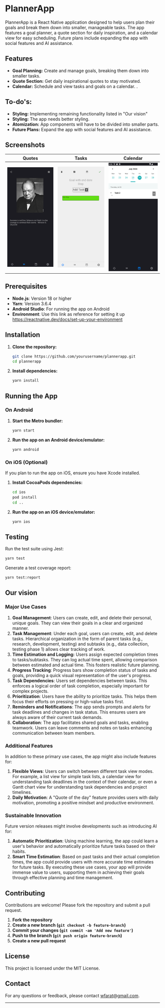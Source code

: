 
# PlannerApp

PlannerApp is a React Native application designed to help users plan their goals and break them down into smaller, manageable tasks. The app features a goal planner, a quote section for daily inspiration, and a calendar view for easy scheduling. Future plans include expanding the app with social features and AI assistance.

## Features

- **Goal Planning:** Create and manage goals, breaking them down into smaller tasks.
- **Quote Section:** Get daily inspirational quotes to stay motivated.
- **Calendar:** Schedule and view tasks and goals on a calendar.
.

## To-do's:
- **Styling:** Implementing remaining functionality listed in "Our vision"
- **Styling:** The app needs better styling.
- **Atomization:** App components will have to be divided into smaller parts.
- **Future Plans:** Expand the app with social features and AI assistance.

## Screenshots
| Quotes                                            | Tasks                                           | Calendar                                                |
|---------------------------------------------------|-------------------------------------------------|---------------------------------------------------------|
 | ![Quote Screen Screenshot](screenshots/quote.png) | ![Task Screen Screenshot](screenshots/task.png) | ![Calendar Screen Screenshot](screenshots/calendar.png) |

## Prerequisites

- **Node.js**: Version 18 or higher
- **Yarn**: Version 3.6.4
- **Android Studio**: For running the app on Android
- **Environment**: Use this link as reference for setting it up https://reactnative.dev/docs/set-up-your-environment
## Installation

1. **Clone the repository:**
   ```sh
   git clone https://github.com/yourusername/plannerapp.git
   cd plannerapp
   ```

2. **Install dependencies:**
   ```sh
   yarn install
   ```

## Running the App

### On Android

1. **Start the Metro bundler:**
   ```sh
   yarn start
   ```

2. **Run the app on an Android device/emulator:**
   ```sh
   yarn android
   ```

### On iOS (Optional)

If you plan to run the app on iOS, ensure you have Xcode installed.

1. **Install CocoaPods dependencies:**
   ```sh
   cd ios
   pod install
   cd ..
   ```

2. **Run the app on an iOS device/emulator:**
   ```sh
   yarn ios
   ```

## Testing

Run the test suite using Jest:
```sh
yarn test
```

Generate a test coverage report:
```sh
yarn test:report
```

## Our vision

### Major Use Cases
1. **Goal Management**: Users can create, edit, and delete their personal, unique goals. They can view their goals in a clear and organized manner.
2. **Task Management**: Under each goal, users can create, edit, and delete tasks. Hierarchical organization in the form of parent tasks (e.g., research, development, testing) and subtasks (e.g., data collection, testing phase 1) allows clear tracking of work.
3. **Time Estimation and Logging:** Users assign expected completion times to tasks/subtasks. They can log actual time spent, allowing comparison between estimated and actual time. This fosters realistic future planning.
4. **Progress Tracking**: Progress bars show completion status of tasks and goals, providing a quick visual representation of the user's progress.
5. **Task Dependencies**: Users set dependencies between tasks. This enforces a logical order of task completion, especially important for complex projects.
6. **Prioritization**: Users have the ability to prioritize tasks. This helps them focus their efforts on pressing or high-value tasks first.
7. **Reminders and Notifications**: The app sends prompts and alerts for task deadlines and changes in task status. This ensures users are always aware of their current task demands.
8. **Collaboration**: The app facilitates shared goals and tasks, enabling teamwork. Users can leave comments and notes on tasks enhancing communication between team members.
### Additional Features
In addition to these primary use cases, the app might also include features for:
1. **Flexible Views**: Users can switch between different task view modes. For example, a list view for simple task lists, a calendar view for understanding task deadlines in the context of their calendar, or even a Gantt chart view for understanding task dependencies and project timelines.
2. **Daily Motivation**: A "Quote of the day" feature provides users with daily motivation, promoting a positive mindset and productive environment.
### Sustainable Innovation
Future version releases might involve developments such as introducing AI for:
1. **Automatic Prioritization**: Using machine learning, the app could learn a user's behavior and automatically prioritize future tasks based on their habits.
2. **Smart Time Estimation**: Based on past tasks and their actual completion times, the app could provide users with more accurate time estimates for future tasks.
By executing these use cases, your app will provide immense value to users, supporting them in achieving their goals through effective planning and time management.
## Contributing
Contributions are welcome! Please fork the repository and submit a pull request.

1. **Fork the repository**
2. **Create a new branch (`git checkout -b feature-branch`)**
3. **Commit your changes (`git commit -am 'Add new feature'`)**
4. **Push to the branch (`git push origin feature-branch`)**
5. **Create a new pull request**

## License

This project is licensed under the MIT License.

## Contact

For any questions or feedback, please contact [wfarat@gmail.com](mailto:wfarat@gmail.com).

---
